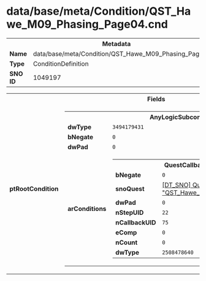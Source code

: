 <h1>data/base/meta/Condition/QST_Hawe_M09_Phasing_Page04.cnd</h1><table><tr><th colspan="100%">Metadata</th></tr><tr><td><b>Name</b></td><td>data/base/meta/Condition/QST_Hawe_M09_Phasing_Page04.cnd</td></tr><tr><td><b>Type</b></td><td>ConditionDefinition</td></tr><tr><td><b>SNO ID</b></td><td>1049197</td></tr></table>

<table><tr><th colspan="100%">Fields</th></tr><tr><td><b>ptRootCondition</b></td><td><table><tr><th colspan="100%">AnyLogicSubcondition</th></tr><tr><td><b>dwType</b></td><td><code>3494179431</code></td></tr><tr><td><b>bNegate</b></td><td><code>0</code></td></tr><tr><td><b>dwPad</b></td><td><code>0</code></td></tr><tr><td><b>arConditions</b></td><td><table><tr><th colspan="100%">QuestCallbackSubcondition</th></tr><tr><td><b>bNegate</b></td><td><code>0</code></td></tr><tr><td><b>snoQuest</b></td><td><a href="..\Quest\QST_Hawe_M09_Wejinhani_ClosingTheBook.qst.md">[DT_SNO] Quest: "QST_Hawe_M09_Wejinhani_ClosingTheBook"</a></td></tr><tr><td><b>dwPad</b></td><td><code>0</code></td></tr><tr><td><b>nStepUID</b></td><td><code>22</code></td></tr><tr><td><b>nCallbackUID</b></td><td><code>75</code></td></tr><tr><td><b>eComp</b></td><td><code>0</code></td></tr><tr><td><b>nCount</b></td><td><code>0</code></td></tr><tr><td><b>dwType</b></td><td><code>2508478640</code></td></tr></table>


</td></tr></table>


</td></tr></table>

